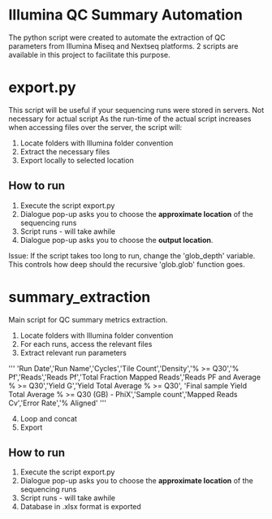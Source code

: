 # Illumina QC Summary Automation
The python script were created to automate the extraction of QC parameters from Illumina Miseq and Nextseq platforms. 2 scripts are available in this project to facilitate this purpose.

# export.py
This script will be useful if your sequencing runs were stored in servers. Not necessary for actual script
As the run-time of the actual script increases when accessing files over the server, the script will:
1) Locate folders with Illumina folder convention
2) Extract the necessary files
3) Export locally to selected location

## How to run
1) Execute the script export.py
2) Dialogue pop-up asks you to choose the **approximate location** of the sequencing runs
3) Script runs - will take awhile
4) Dialogue pop-up asks you to choose the **output location**.

Issue: If the script takes too long to run, change the 'glob_depth' variable. This controls how deep should the recursive 'glob.glob' function goes.

# summary_extraction
Main script for QC summary metrics extraction.
1) Locate folders with Illumina folder convention
2) For each runs, access the relevant files
3) Extract relevant run parameters

'''
'Run Date','Run Name','Cycles','Tile Count','Density','% >= Q30','% Pf','Reads','Reads Pf','Total Fraction Mapped Reads','Reads PF and Average % >= Q30','Yield G','Yield Total Average % >= Q30', 'Final sample Yield Total Average % >= Q30 (GB) - PhiX','Sample count','Mapped Reads Cv','Error Rate','% Aligned'
'''

4) Loop and concat
5) Export

## How to run
1) Execute the script export.py
2) Dialogue pop-up asks you to choose the **approximate location** of the sequencing runs
3) Script runs - will take awhile
4) Database in .xlsx format is exported
